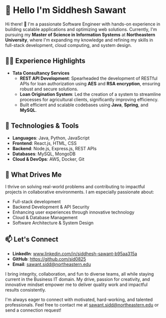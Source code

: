 # 👋 Hello I'm Siddhesh Sawant
Hi there! 👋 I'm a passionate Software Engineer with hands-on experience in building scalable applications and optimizing web solutions. Currently, I'm pursuing my **Master of Science in Information Systems** at **Northeastern University**, where I'm expanding my knowledge and refining my skills in full-stack development, cloud computing, and system design.

## 👨‍💻 Experience Highlights
- **Tata Consultancy Services**  
  - **REST API Development**: Spearheaded the development of RESTful APIs for loan authorization using **AES** and **RSA encryption**, ensuring robust and secure solutions.  
  - **Loan Origination System**: Led the creation of a system to streamline processes for agricultural clients, significantly improving efficiency.  
  - Built efficient and scalable codebases using **Java**, **Spring**, and **MySQL**.

## 🔧 Technologies & Tools
- **Languages**: Java, Python, JavaScript  
- **Frontend**: React.js, HTML, CSS  
- **Backend**: Node.js, Express.js, REST APIs  
- **Databases**: MySQL, MongoDB  
- **Cloud & DevOps**: AWS, Docker, Git

## 🌟 What Drives Me
I thrive on solving real-world problems and contributing to impactful projects in collaborative environments. I am especially passionate about:  
- Full-stack development
- Backend Development & API Security
- Enhancing user experiences through innovative technology
- Cloud & Database Management
- Software Architecture & System Design

## 📫 Let's Connect
- **LinkedIn**: www.linkedin.com/in/siddhesh-sawant-b95aa315a
- **GitHub**: https://github.com/sid0825
- **Email**: sawant.sidd@northeastern.edu

I bring integrity, collaboration, and fun to diverse teams, all while staying current in the Business IT domain. My drive, passion for creativity, and innovative mindset empower me to deliver quality work and impactful results consistently.

I'm always eager to connect with motivated, hard-working, and talented professionals. Feel free to contact me at sawant.sidd@northeastern.edu or send a connection request!
